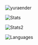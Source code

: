 <p> <img src="https://komarev.com/ghpvc/?username=yuraender&label=Profile%20views&color=0e75b6&style=flat" alt="yuraender" /> </p>
<p> <img alt="Stats" src="https://my-readme-five.vercel.app/api?username=yuraender&count_private=true&show_icons=true&show_icons=true&theme=dracula" /> </p>
<p> <img alt="Stats2" src="https://github-readme-streak-stats-one-alpha.vercel.app/?user=yuraender&theme=dracula" /> </p>
<p> <img alt="Languages" src="https://my-readme-five.vercel.app/api/top-langs/?username=yuraender&layout=compact&langs_count=10&show_icons=true&theme=dracula" /> </p>
